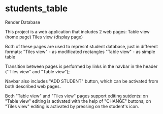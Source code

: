 # students_table
Render Database

This project is a web application that includes 2 web pages:
  Table view (home page)
  Tiles view (display page)

Both of these pages are used to represnt student database, just in different formats:
  "Tiles view" - as modificated rectangles
  "Table view" - as simple table

Transition between pages is performed by links in the navbar in the header ("Tiles view" and "Table view");

Navbar also includes "ADD STUDENT" button, which can be activated from both described web pages.

Both "Table view" and "Tiles view" pages support editing sutdents: 
  on "Table view" editing is activated with the help of "CHANGE" buttons;
  on "Tiles view" editing is activated by pressing on the student's icon.
